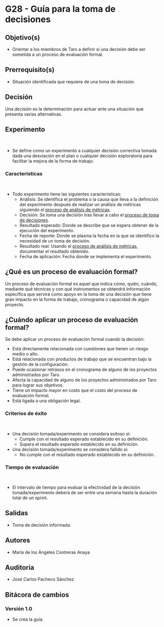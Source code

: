 # G28 - Guía para la toma de decisiones

## Objetivo(s)

- Orientar a los miembros de Taro a definir si una decisión debe ser sometida a un proceso de evaluación formal.

## Prerrequisito(s)

- Situación identificada que requiere de una toma de decisión.

## Decisión

Una _decisión_ es la determinación para actuar ante una situación que presenta varias alternativas.

## Experimento

​

- Se define como un experimento a cualquier decisión correctiva tomada dada una desviación en el plan o cualquier decisión exploratoria para facilitar la mejora de la forma de trabajo.
  ​

### Características

​

- Todo experimento tiene las siguientes características:
  - Análisis: Se identifica el problema o la causa que lleva a la definición del experimento después de realizar un análisis de métricas siguiendo el [proceso de análisis de métricas](../procesos/P22-proceso-analisis-metricas).
  - Decisión: Se toma una decisión tras llevar a cabo el [proceso de toma de decisiones](../procesos/P20-proceso-toma-de-decisiones).
  - Resultado esperado: Donde se describe que se espera obtener de la ejecución del experimento.
  - Fecha de reporte: Donde se plasma la fecha en la que se identificó la necesidad de un toma de decisión.
  - Resultado real: Usando el [proceso de análisis de métricas](../procesos/P22-proceso-analisis-metricas), documentar el resultado obtenido.
  - Fecha de aplicación: Fecha donde se implementa el experimento.

## ¿Qué es un proceso de evaluación formal?

Un proceso de evaluación formal es aquel que indica cómo, quién, cuándo, mediante qué técnicas y con qué instrumentos se obtendrá información específica que servirá como apoyo en la toma de una decisión que tiene gran impacto en la forma de trabajo, cronograma o capacidad de algún proyecto.

## ¿Cuándo aplicar un proceso de evaluación formal?

Se debe aplicar un proceso de evaluación formal cuando la decisión:

- Está directamente relacionada con cuestiones que tienen un riesgo medio o alto.
- Está relacionada con productos de trabajo que se encuentran bajo la gestión de la configuración.
- Puede ocasionar retrasos en el cronograma de alguno de los proyectos administrados por Taro.
- Afecta la capacidad de alguno de los proyectos administrados por Taro para lograr sus objetivos.
- Tiene un impacto mayor en costo que el costo del proceso de evaluación formal.
- Está ligada a una obligación legal.

### Criterios de éxito

​

- Una decisión tomada/experimento se considera exitoso si:
  - Cumple con el resultado esperado establecido en su definición.
  - Supera el resultado esperado establecido en su definición.
- Una decisión tomada/experimento se considera fallido si:
  - No cumple con el resultado esperado establecido en su definición.
    ​

### Tiempo de evaluación

​

- El intervalo de tiempo para evaluar la efectividad de la decisión tomada/experimento deberá de ser entre una semana hasta la duración total de un sprint.

## Salidas

- Toma de decisión informada.

## Autores

- María de los Ángeles Contreras Anaya

## Auditoría

- José Carlos Pacheco Sánchez

## Bitácora de cambios

### Versión 1.0

- Se crea la guía.
